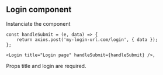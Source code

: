 ## Login component

Instanciate the component

```
const handleSubmit = (e, data) => {
    return axios.post('my-login-url.com/login', { data });
};

<Login title="Login page" handleSubmit={handleSubmit} />,
```

Props title and login are required.